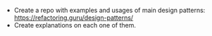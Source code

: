 - Create a repo with examples and usages of main design patterns: https://refactoring.guru/design-patterns/
- Create explanations on each one of them.